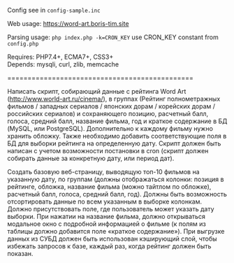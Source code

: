 Config see in `config-sample.inc`

Web usage: https://word-art.boris-tim.site

Parsing usage: `php index.php -k=CRON_KEY` use CRON_KEY constant from `config.php`

Requires: PHP7.4+, ECMA7+, CSS3+    
Depends: mysqli, curl, zlib, memcache

==============================================

Написать скрипт, собирающий данные с рейтинга Word Art (http://www.world-art.ru/cinema/), в группах (Рейтинг полнометражных фильмов / западных сериалов / японских дорам / корейских дорам / российских сериалов) и сохраняющего позицию, расчетный балл, голоса, средний балл, название фильма, год и краткое содержание в БД (MySQL, или PostgreSQL). Дополнительно к каждому фильму нужно хранить обложку. Также необходимо добавить соответствующие поля в БД для выборки рейтинга на определенную дату. Скрипт должен быть написан с учетом возможности постановки в cron (скрипт должен собирать данные за конкретную дату, или период дат).

Создать базовую веб-страницу, выводящую топ-10 фильмов на указанную дату, по группам (должны отображаться колонки: позиция в рейтинге, обложка, название фильма (можно тайтлом по обложке), расчетный балл, голоса, средний балл, год). Должны быть возможность отсортировать данные по всем указанным в выборке колонкам. Должно присутствовать поле, где пользователь может указать дату выборки. При нажатии на название фильма, должно открываться модальное окно с подробной информацией о фильме (к полям из таблицы должно добавится поле «краткое содержание»). При выгрузке данных из СУБД должен быть использован кэширующий слой, чтобы избежать запросов к базе, каждый раз, когда рейтинг должен быть показан.